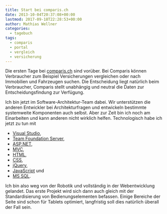 ```yaml
---
title: Start bei comparis.ch
date: 2013-10-04T20:37:08+00:00
lastmod: 2017-09-18T22:28:53+00:00
author: Mathias Wellner
categories:
  - tagebuch
tags:
  - comparis
  - portal
  - vergleich
  - versicherung
---
```

Die ersten Tage bei [comparis.ch](http://www.comparis.ch) sind vorüber. Bei Comparis können Verbraucher zum Beispiel Versicherungen vergleichen oder nach Immobilien und Fahrzeugen suchen. Die Entscheidung liegt natürlich beim Verbraucher, Comparis stellt unabhängig und neutral die Daten zur Entscheidungsfindung zur Verfügung. 

Ich bin jetzt im Software-Architektur-Team dabei. Wir unterstützen die anderen Entwickler bei Architekturfragen und entwickeln bestimmte systemweite Komponenten auch selbst. Aber zur Zeit bin ich noch am Einarbeiten und kann anderen nicht wirklich helfen. Technologisch habe ich jetzt zu tun mit

  * [Visual Studio](http://www.microsoft.com/visualstudio),
  * [Team Foundation Server](http://msdn.microsoft.com/en-us/vstudio/ff637362.aspx),
  * [ASP.NET](http://www.asp.net/),
  * [MVC](http://www.asp.net/mvc/mvc3),
  * [HTML](https://en.wikipedia.org/wiki/HTML),
  * [CSS](https://en.wikipedia.org/wiki/Css),
  * [jQuery](http://jquery.com/),
  * [JavaScript](https://en.wikipedia.org/wiki/JavaScript) und
  * [MS SQL](https://de.wikipedia.org/wiki/Microsoft_SQL_Server).

Ich bin also weg von der Robotik und vollständig in der Webentwicklung gelandet. Das erste Projekt wird sich dann auch gleich mit der Standardisierung von Bedienungselementen befassen. Einige Bereiche der Seite sind schon für Tablets optimiert, langfristig soll dies natürlich überall der Fall sein.